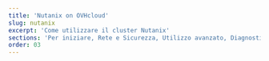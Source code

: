 ```yaml
---
title: 'Nutanix on OVHcloud'
slug: nutanix
excerpt: 'Come utilizzare il cluster Nutanix'
sections: 'Per iniziare, Rete e Sicurezza, Utilizzo avanzato, Diagnostica, Backups, RACI, Disaster Recovery Plan'
order: 03
---
```

